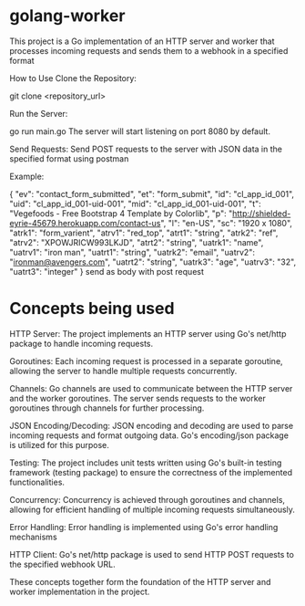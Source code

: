 # golang-worker

This project is a Go implementation of an HTTP server and worker that processes incoming requests and sends them to a webhook in a specified format

How to Use
Clone the Repository:

git clone <repository_url>

Run the Server:

go run main.go
The server will start listening on port 8080 by default.

Send Requests:
Send POST requests to the server with JSON data in the specified format using postman

Example:

{
"ev": "contact_form_submitted",
"et": "form_submit",
"id": "cl_app_id_001",
"uid": "cl_app_id_001-uid-001",
"mid": "cl_app_id_001-uid-001",
"t": "Vegefoods - Free Bootstrap 4 Template by Colorlib",
"p": "http://shielded-eyrie-45679.herokuapp.com/contact-us",
"l": "en-US",
"sc": "1920 x 1080",
"atrk1": "form_varient",
"atrv1": "red_top",
"atrt1": "string",
"atrk2": "ref",
"atrv2": "XPOWJRICW993LKJD",
"atrt2": "string",
"uatrk1": "name",
"uatrv1": "iron man",
"uatrt1": "string",
"uatrk2": "email",
"uatrv2": "ironman@avengers.com",
"uatrt2": "string",
"uatrk3": "age",
"uatrv3": "32",
"uatrt3": "integer"
}
send as body with post request

# Concepts being used

HTTP Server: The project implements an HTTP server using Go's net/http package to handle incoming requests.

Goroutines: Each incoming request is processed in a separate goroutine, allowing the server to handle multiple requests concurrently.

Channels: Go channels are used to communicate between the HTTP server and the worker goroutines. The server sends requests to the worker goroutines through channels for further processing.

JSON Encoding/Decoding: JSON encoding and decoding are used to parse incoming requests and format outgoing data. Go's encoding/json package is utilized for this purpose.

Testing: The project includes unit tests written using Go's built-in testing framework (testing package) to ensure the correctness of the implemented functionalities.

Concurrency: Concurrency is achieved through goroutines and channels, allowing for efficient handling of multiple incoming requests simultaneously.

Error Handling: Error handling is implemented using Go's error handling mechanisms

HTTP Client: Go's net/http package is used to send HTTP POST requests to the specified webhook URL.

These concepts together form the foundation of the HTTP server and worker implementation in the project.

